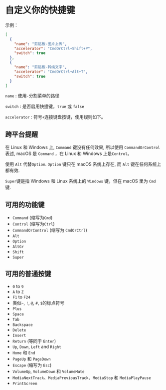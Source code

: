 # 自定义你的快捷键

示例：

```json
[
  {
    "name": "剪贴板-图片上传",
    "accelerator": "CmdOrCtrl+Shift+P",
    "switch": true
  },
  {
    "name": "剪贴板-转纯文字",
    "accelerator": "CmdOrCtrl+Alt+T",
    "switch": true
  }
]
```

`name` : 使用`-`分割菜单的路径

`switch` : 是否启用快捷键，`true` 或 `false`

`accelerator` : 符号`+`连接键盘按键，使用规则如下。

## 跨平台提醒

在 Linux 和 Windows 上, `Command` 键没有任何效果, 所以使用 `CommandOrControl`表述, macOS 是 `Command` ，在 Linux 和 Windows 上是`Control`。

使用 `Alt` 代替`Option`. `Option` 键只在 macOS 系统上存在, 而 `Alt` 键在任何系统上都有效.

`Super`键是指 Windows 和 Linux 系统上的 `Windows` 键，但在 macOS 里为 `Cmd` 键.

## 可用的功能键

- `Command` (缩写为`Cmd`)
- `Control` (缩写为`Ctrl`)
- `CommandOrControl` (缩写为 `CmdOrCtrl`)
- `Alt`
- `Option`
- `AltGr`
- `Shift`
- `Super`

## 可用的普通按键

- `0` to `9`
- `A` to `Z`
- `F1` to `F24`
- 类似`~`, `!`, `@`, `#`, `$`的标点符号
- `Plus`
- `Space`
- `Tab`
- `Backspace`
- `Delete`
- `Insert`
- `Return` (等同于 `Enter`)
- `Up`, `Down`, `Left` and `Right`
- `Home` 和 `End`
- `PageUp` 和 `PageDown`
- `Escape` (缩写为 `Esc`)
- `VolumeUp`, `VolumeDown` 和 `VolumeMute`
- `MediaNextTrack`、`MediaPreviousTrack`、`MediaStop` 和 `MediaPlayPause`
- `PrintScreen`